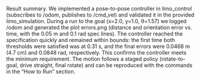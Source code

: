 Result summary. We implemented a pose-to-pose controller in limo_control (subscribes to /odom, publishes to /cmd_vel) and validated it in the provided limo_simulation. During a run to the goal (x=2.0, y=1.0, θ=1.57) we logged /odom and generated the plot errors.png (distance and orientation error vs. time, with the 0.05 m and 0.1 rad spec lines). The controller reached the specification quickly and remained within bounds: the first time both thresholds were satisfied was at 0.31 s, and the final errors were 0.0468 m (4.7 cm) and 0.0848 rad, respectively. This confirms the controller meets the minimum requirement. The motion follows a staged policy (rotate-to-goal, drive straight, final rotate) and can be reproduced with the commands in the “How to Run” section.
